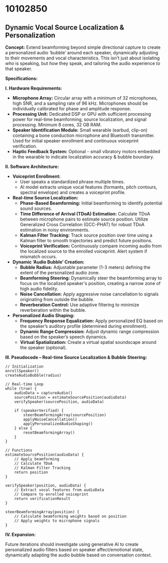 # 10102850

## Dynamic Vocal Source Localization & Personalization

**Concept:** Extend beamforming beyond simple directional capture to create a personalized audio ‘bubble’ around each speaker, dynamically adjusting to their movements and vocal characteristics. This isn't just about isolating *who* is speaking, but *how* they speak, and tailoring the audio experience *to* that speaker.

**Specifications:**

**I. Hardware Requirements:**

*   **Microphone Array:** Circular array with a minimum of 32 microphones, high SNR, and a sampling rate of 96 kHz. Microphones should be individually calibrated for phase and amplitude response.
*   **Processing Unit:** Dedicated DSP or GPU with sufficient processing power for real-time beamforming, source localization, and signal processing.  Minimum 8 cores, 32 GB RAM.
*   **Speaker Identification Module:**  Small wearable (earbud, clip-on) containing a bone conduction microphone and Bluetooth transmitter.  Used for initial speaker enrollment and continuous voiceprint verification.
*   **Haptic Feedback System:** Optional - small vibratory motors embedded in the wearable to indicate localization accuracy & bubble boundary.

**II. Software Architecture:**

*   **Voiceprint Enrollment:**
    *   User speaks a standardized phrase multiple times.
    *   AI model extracts unique vocal features (formants, pitch contours, spectral envelope) and creates a voiceprint profile.
*   **Real-time Source Localization:**
    *   **Phase-Based Beamforming:** Initial beamforming to identify potential sound sources.
    *   **Time Difference of Arrival (TDoA) Estimation:**  Calculate TDoA between microphone pairs to estimate source position.  Utilize Generalized Cross Correlation (GCC-PHAT) for robust TDoA estimation in noisy environments.
    *   **Kalman Filter Tracking:**  Track source position over time using a Kalman filter to smooth trajectories and predict future positions.
    *   **Voiceprint Verification:**  Continuously compare incoming audio from the localized source to the enrolled voiceprint.  Alert system if mismatch occurs.
*   **Dynamic ‘Audio Bubble’ Creation:**
    *   **Bubble Radius:** Adjustable parameter (1-3 meters) defining the extent of the personalized audio zone.
    *   **Beamforming Steering:**  Dynamically steer the beamforming array to focus on the localized speaker's position, creating a narrow zone of high audio fidelity.
    *   **Noise Cancellation:**  Apply aggressive noise cancellation to signals originating from outside the bubble.
    *   **Reverberation Control:** Use adaptive filtering to minimize reverberation within the bubble.
*   **Personalized Audio Shaping:**
    *   **Frequency Response Equalization:**  Apply personalized EQ based on the speaker’s auditory profile (determined during enrollment).
    *   **Dynamic Range Compression:**  Adjust dynamic range compression based on the speaker’s speech dynamics.
    *   **Virtual Spatialization:**  Create a virtual spatial soundscape around the speaker (optional).

**III. Pseudocode – Real-time Source Localization & Bubble Steering:**

```
// Initialization
enrollSpeaker()
createAudioBubble(radius)

// Real-time Loop
while (true) {
    audioData = captureAudio()
    sourcePosition = estimateSourcePosition(audioData)
    verifySpeaker(sourcePosition, audioData)

    if (speakerVerified) {
        steerBeamformingArray(sourcePosition)
        applyNoiseCancellation()
        applyPersonalizedAudioShaping()
    } else {
        resetBeamformingArray()
    }
}

// Functions
estimateSourcePosition(audioData) {
    // Apply beamforming
    // Calculate TDoA
    // Kalman Filter Tracking
    return position
}

verifySpeaker(position, audioData) {
    // Extract vocal features from audioData
    // Compare to enrolled voiceprint
    return verificationResult
}

steerBeamformingArray(position) {
    // Calculate beamforming weights based on position
    // Apply weights to microphone signals
}
```

**IV.  Expansion:**

Future iterations should investigate using generative AI to create personalized audio filters based on speaker affect/emotional state, dynamically adapting the audio bubble based on conversation context.